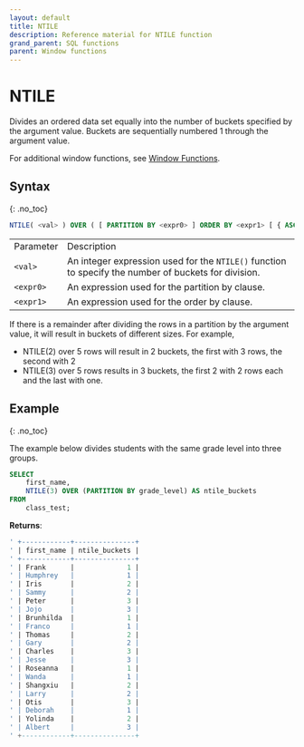 ```yaml
---
layout: default
title: NTILE 
description: Reference material for NTILE function
grand_parent: SQL functions
parent: Window functions
---
```


# NTILE

Divides an ordered data set equally into the number of buckets specified by the argument value. Buckets are sequentially numbered 1 through the argument value. 

For additional window functions, see [Window Functions](./window-functions.md).

## Syntax
{: .no_toc}

```sql
NTILE( <val> ) OVER ( [ PARTITION BY <expr0> ] ORDER BY <expr1> [ { ASC | DESC } ] )
```

|           |                                                 |
| :--------- | :----------------------------------------------- |
| Parameter | Description                                     |
| `<val>`   | An integer expression used for the `NTILE()` function to specify the number of buckets for division.    |
| `<expr0>` | An expression used for the partition by clause. |
| `<expr1>` | An expression used for the order by clause. |

If there is a remainder after dividing the rows in a partition by the argument value, it will result in buckets of different sizes. For example, 
- NTILE(2) over 5 rows will result in 2 buckets, the first with 3 rows, the second with 2
- NTILE(3) over 5 rows results in 3 buckets, the first 2 with 2 rows each and the last with one. 

## Example
{: .no_toc}

The example below divides students with the same grade level into three groups. 

```sql
SELECT
	first_name,
	NTILE(3) OVER (PARTITION BY grade_level) AS ntile_buckets
FROM
	class_test;
```

**Returns**:

```sql
' +------------+---------------+
' | first_name | ntile_buckets | 
' +------------+---------------+
' | Frank      |             1 |
' | Humphrey   |             1 |
' | Iris       |             2 |
' | Sammy      |             2 |
' | Peter      |             3 |
' | Jojo       |             3 |
' | Brunhilda  |             1 |
' | Franco     |             1 |
' | Thomas     |             2 |
' | Gary       |             2 |
' | Charles    |             3 |
' | Jesse      |             3 |
' | Roseanna   |             1 |
' | Wanda      |             1 |
' | Shangxiu   |             2 |
' | Larry      |             2 |
' | Otis       |             3 |
' | Deborah    |             1 |
' | Yolinda    |             2 |
' | Albert     |             3 | 
' +------------+---------------+
```
